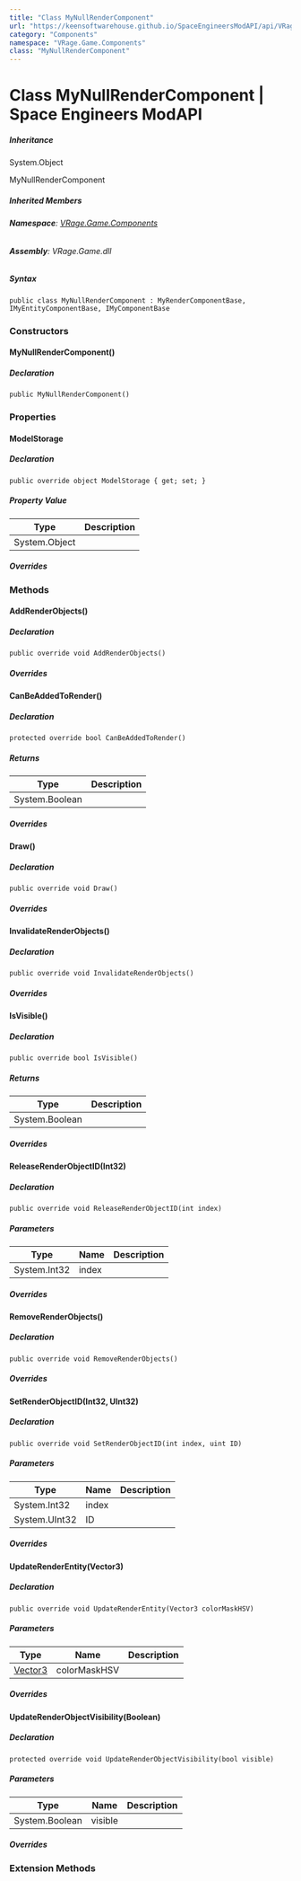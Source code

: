 ```yaml
---
title: "Class MyNullRenderComponent"
url: "https://keensoftwarehouse.github.io/SpaceEngineersModAPI/api/VRage.Game.Components.MyNullRenderComponent.html"
category: "Components"
namespace: "VRage.Game.Components"
class: "MyNullRenderComponent"
---
```


# Class MyNullRenderComponent | Space Engineers ModAPI

##### Inheritance

System.Object

MyNullRenderComponent

##### Inherited Members

###### **Namespace**: [VRage.Game.Components](https://keensoftwarehouse.github.io/SpaceEngineersModAPI/api/VRage.Game.Components.html)

###### **Assembly**: VRage.Game.dll

##### Syntax

```
public class MyNullRenderComponent : MyRenderComponentBase, IMyEntityComponentBase, IMyComponentBase
```

### Constructors

#### MyNullRenderComponent()

##### Declaration

```
public MyNullRenderComponent()
```

### Properties

#### ModelStorage

##### Declaration

```
public override object ModelStorage { get; set; }
```

##### Property Value

| Type | Description |
| --- | --- |
| System.Object |     |

##### Overrides

### Methods

#### AddRenderObjects()

##### Declaration

```
public override void AddRenderObjects()
```

##### Overrides

#### CanBeAddedToRender()

##### Declaration

```
protected override bool CanBeAddedToRender()
```

##### Returns

| Type | Description |
| --- | --- |
| System.Boolean |     |

##### Overrides

#### Draw()

##### Declaration

```
public override void Draw()
```

##### Overrides

#### InvalidateRenderObjects()

##### Declaration

```
public override void InvalidateRenderObjects()
```

##### Overrides

#### IsVisible()

##### Declaration

```
public override bool IsVisible()
```

##### Returns

| Type | Description |
| --- | --- |
| System.Boolean |     |

##### Overrides

#### ReleaseRenderObjectID(Int32)

##### Declaration

```
public override void ReleaseRenderObjectID(int index)
```

##### Parameters

| Type | Name | Description |
| --- | --- | --- |
| System.Int32 | index |     |

##### Overrides

#### RemoveRenderObjects()

##### Declaration

```
public override void RemoveRenderObjects()
```

##### Overrides

#### SetRenderObjectID(Int32, UInt32)

##### Declaration

```
public override void SetRenderObjectID(int index, uint ID)
```

##### Parameters

| Type | Name | Description |
| --- | --- | --- |
| System.Int32 | index |     |
| System.UInt32 | ID  |     |

##### Overrides

#### UpdateRenderEntity(Vector3)

##### Declaration

```
public override void UpdateRenderEntity(Vector3 colorMaskHSV)
```

##### Parameters

| Type | Name | Description |
| --- | --- | --- |
| [Vector3](https://keensoftwarehouse.github.io/SpaceEngineersModAPI/api/VRageMath.Vector3.html) | colorMaskHSV |     |

##### Overrides

#### UpdateRenderObjectVisibility(Boolean)

##### Declaration

```
protected override void UpdateRenderObjectVisibility(bool visible)
```

##### Parameters

| Type | Name | Description |
| --- | --- | --- |
| System.Boolean | visible |     |

##### Overrides

### Extension Methods